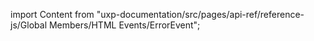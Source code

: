 
import Content from "uxp-documentation/src/pages/api-ref/reference-js/Global Members/HTML Events/ErrorEvent";

<Content query="product=xd"/>
